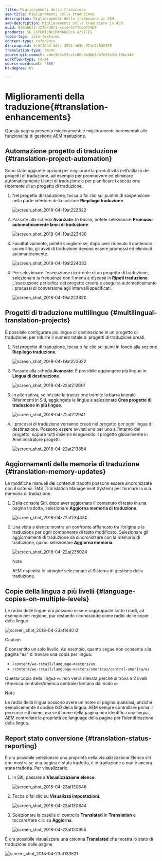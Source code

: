 ```yaml
---
title: Miglioramenti della traduzione
seo-title: Miglioramenti della traduzione
description: Miglioramenti della traduzione in AEM.
seo-description: Miglioramenti della traduzione in AEM.
uuid: 0563603f-327b-48f1-ac14-6777c06734b9
products: SG_EXPERIENCEMANAGER/6.4/SITES
topic-tags: site-features
content-type: reference
discoiquuid: 42df2db3-4d3c-4954-a03e-221e2f548305
translation-type: tm+mt
source-git-commit: cdec5b3c57ce1c80c0ed6b5cb7650b52cf9bc340
workflow-type: tm+mt
source-wordcount: '558'
ht-degree: 0%

---
```



# Miglioramenti della traduzione{#translation-enhancements}

Questa pagina presenta miglioramenti e miglioramenti incrementali alle funzionalità di gestione AEM traduzione.

## Automazione progetto di traduzione {#translation-project-automation}

Sono state aggiunte opzioni per migliorare la produttività nell’utilizzo dei progetti di traduzione, ad esempio per promuovere ed eliminare automaticamente i lanci di traduzione e per pianificare l’esecuzione ricorrente di un progetto di traduzione.

1. Nel progetto di traduzione, tocca o fai clic sui puntini di sospensione nella parte inferiore della sezione **Riepilogo traduzione**.

   ![screen_shot_2018-04-19at222622](assets/screen_shot_2018-04-19at222622.jpg)

1. Passate alla scheda **Avanzate**. In basso, potete selezionare **Promuovi automaticamente lanci di traduzione**.

   ![screen_shot_2018-04-19at223430](assets/screen_shot_2018-04-19at223430.jpg)

1. Facoltativamente, potete scegliere se, dopo aver ricevuto il contenuto convertito, gli avvii di traduzione devono essere promossi ed eliminati automaticamente.

   ![screen_shot_2018-04-19at224033](assets/screen_shot_2018-04-19at224033.jpg)

1. Per selezionare l&#39;esecuzione ricorrente di un progetto di traduzione, selezionare la frequenza con il menu a discesa in **Ripeti traduzione**. L&#39;esecuzione periodica del progetto creerà e eseguirà automaticamente i processi di conversione agli intervalli specificati.

   ![screen_shot_2018-04-19at223820](assets/screen_shot_2018-04-19at223820.jpg)

## Progetti di traduzione multilingue {#multilingual-translation-projects}

È possibile configurare più lingue di destinazione in un progetto di traduzione, per ridurre il numero totale di progetti di traduzione creati.

1. Nel progetto di traduzione, tocca o fai clic sui punti in fondo alla sezione **Riepilogo traduzione**.

   ![screen_shot_2018-04-19at222622](assets/screen_shot_2018-04-19at222622.jpg)

1. Passate alla scheda **Avanzate**. È possibile aggiungere più lingue in **Lingua di destinazione**.

   ![screen_shot_2018-04-22at212601](assets/screen_shot_2018-04-22at212601.jpg)

1. In alternativa, se iniziate la traduzione tramite la barra laterale Riferimenti in Siti, aggiungete le lingue e selezionate **Crea progetto di traduzione in più lingue**.

   ![screen_shot_2018-04-22at212941](assets/screen_shot_2018-04-22at212941.jpg)

1. I processi di traduzione verranno creati nel progetto per ogni lingua di destinazione. Possono essere avviati uno per uno all’interno del progetto, oppure tutti insieme eseguendo il progetto globalmente in Amministratore progetti.

   ![screen_shot_2018-04-22at213854](assets/screen_shot_2018-04-22at213854.jpg)

## Aggiornamenti della memoria di traduzione {#translation-memory-updates}

Le modifiche manuali dei contenuti tradotti possono essere sincronizzate con il sistema TMS (Translation Management System) per formare la sua memoria di traduzione.

1. Dalla console Siti, dopo aver aggiornato il contenuto di testo in una pagina tradotta, selezionare **Aggiorna memoria di traduzione**.

   ![screen_shot_2018-04-22at234430](assets/screen_shot_2018-04-22at234430.jpg)

1. Una vista a elenco mostra un confronto affiancato tra l’origine e la traduzione per ogni componente di testo modificato. Selezionare gli aggiornamenti di traduzione da sincronizzare con la memoria di traduzione, quindi selezionare **Aggiorna memoria**.

   ![screen_shot_2018-04-22at235024](assets/screen_shot_2018-04-22at235024.jpg)

   >[!NOTE]
   >
   >AEM rispedirà le stringhe selezionate al Sistema di gestione della traduzione.

## Copie della lingua a più livelli {#language-copies-on-multiple-levels}

Le radici delle lingue ora possono essere raggruppate sotto i nodi, ad esempio per regione, pur restando riconosciute come radici delle copie delle lingue.

![screen_shot_2018-04-23at144012](assets/screen_shot_2018-04-23at144012.jpg)

>[!CAUTION]
>
>È consentito un solo livello. Ad esempio, quanto segue non consente alla pagina &quot;es&quot; di trovare una copia per lingua:
>
>* `/content/we-retail/language-masters/en`
>* `/content/we-retail/language-masters/americas/central-america/es`

>
>
Questa copia della lingua `es` non verrà rilevata perché si trova a 2 livelli (America centrale/America centrale) lontano dal nodo `en`.

>[!NOTE]
>
>Le radici della lingua possono avere un nome di pagina qualsiasi, anziché semplicemente il codice ISO della lingua. AEM sempre controllare prima il percorso e il nome, ma se il nome della pagina non identifica una lingua, AEM controllare la proprietà cq:language della pagina per l’identificazione della lingua.

## Report stato conversione {#translation-status-reporting}

È ora possibile selezionare una proprietà nella visualizzazione Elenco siti che mostra se una pagina è stata tradotta, è in traduzione o non è ancora stata tradotta. Per visualizzarlo:

1. In Siti, passare a **Visualizzazione elenco.**

   ![screen_shot_2018-04-23at130646](assets/screen_shot_2018-04-23at130646.jpg)

1. Tocca o fai clic su **Visualizza impostazioni**.

   ![screen_shot_2018-04-23at130844](assets/screen_shot_2018-04-23at130844.jpg)

1. Selezionare la casella di controllo **Translated** in **Translation** e toccare/fare clic su **Aggiorna**.

   ![screen_shot_2018-04-23at130955](assets/screen_shot_2018-04-23at130955.jpg)

È ora possibile visualizzare una colonna **Translated** che mostra lo stato di traduzione delle pagine.

![screen_shot_2018-04-23at133821](assets/screen_shot_2018-04-23at133821.jpg)

